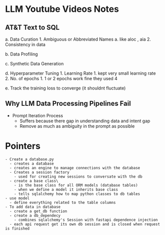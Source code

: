 # LLM Youtube Videos Notes

## AT&T Text to SQL 

a. Data Curation
    1. Ambiguous or Abbreviated Names
        a. like aloc , aia
    2. Consistency in data

b. Data Profiling

c. Synthetic Data Generation

d. Hyperparameter Tuning
    1. Learning Rate
        1. kept very small learning rate 
    2. No. of epochs
        1. 1 or 2 epochs work fine they used 4

e. Track the training loss to converge (it shouldnt fluctuate)


## Why LLM Data Processing Pipelines Fail

- Prompt Iteration Process
  - Suffers because there gap in understanding data and intent gap
  - Remove as much as ambiguity in the prompt as possible


# Pointers
    - Create a database.py
      - creates a database
      - creates an engine to manage connections with the database
      - Creates a session factory
        - used for creating new sessions to conversate with the db
      - create a base class\
        - is the base class for all ORM models (database tables)
        - when we define a model it inherits base class
        - tells sqlalchemy how to map python classes to db tables
    - use model
      - define everything related to the table columns
    - To add data in database
      - create a get_db function
      - create a db_dependecy
        - combines sqlalchemy's Session with fastapi dependence injection
      - each api request get its own db session and is closed when request is finished